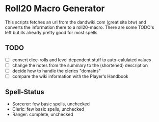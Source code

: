 # Roll20 Macro Generator

This scripts fetches an url from the dandwiki.com (great site btw) and converts the information there to a roll20-macro. There are some TODO's left but its already pretty good for most spells.

## TODO

- [ ] convert dice-rolls and level dependent stuff to auto-calulated values
- [ ] change the notes from the summary to the (shortened) description
- [ ] decide how to handle the clerics "domains"
- [ ] compare the wiki information with the Player's Handbook

## Spell-Status

* Sorcerer: few basic spells, unchecked
* Cleric: few basic spells, unchecked
* Ranger: complete, unchecked
